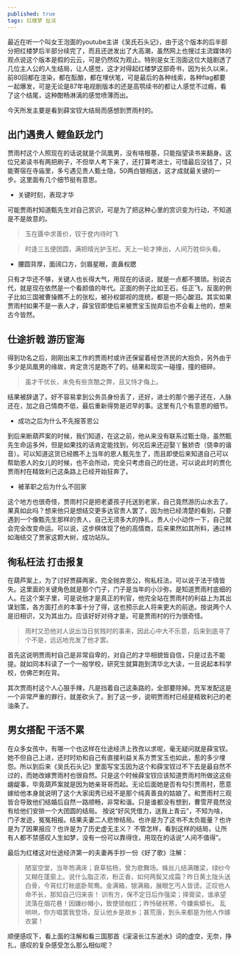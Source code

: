 ```yaml
---
published: true
tags: 红楼梦 扯淡
---
```

最近在听一个叫女王泡面的youtube主讲《吴氏石头记》，由于这个版本的后半部分把红楼梦后半部分续完了，而且还迸发出了大高潮，虽然网上也搜过主流媒体的观点说这个版本是假的云云，可是仍然叹为观止。特别是女王泡面这位大姐剧透了几位主人公的人生结局，让人感觉，这才对得起红楼梦这部奇书，因为长久以来，前80回都在渲染，都在酝酿，都在埋伏笔，可是最后的各种线索，各种flag都要一起爆发，可是无论是87年电视剧版本的还是高鹗续书的都让人感觉不过瘾，看了这个结尾，这种酣畅淋漓的感觉喷薄而出。

今天所发主要是看到薛宝钗大结局而感想到贾雨村的。

## 出门遇贵人 鲤鱼跃龙门

贾雨村这个人照现在的话说就是个凤凰男，没有啥根基，只能指望读书来翻身。这位兄弟读书有两把刷子，不但举人考下来了，还打算考进士，可惜最后没钱了，只能寄宿在寺庙里，多亏遇见贵人甄士隐，50两白银相送，这才成就最关键的一步。这里面有几个细节挺有意思。

* 关键时刻，表现才华

可能贾雨村知道甄先生对自己赏识，可是为了把这种心里的赏识变为行动，不知道是不是故意的。

>玉在匵中求善价，钗于奁内待时飞

>时逢三五便团圆，满把晴光护玉栏。天上一轮才捧出，人间万姓仰头看。

* 腰圆背厚，面阔口方，剑眉星眼，直鼻权腮

只有才华还不够，关键人也长得大气，用现在的话说，就是一点都不猥琐。别说古代，就是现在依然是一个看颜值的年代。正面的例子比如王石，任正飞，反面的例子比如三国被曹操瞧不上的张松，被孙权鄙视的庞统，都是一把心酸泪。其实如果贾雨村如果不是一表人才，薛宝钗即使后来被贾宝玉抛弃后也不会看上他的，想来古今皆然。

## 仕途折戟 游历宦海

得到功名之后，刚刚出来工作的贾雨村或许还保留着经世济民的大抱负，另外由于多少是凤凰男的缘故，肯定贪污是跑不了的。结果和现实一碰撞，撞的细碎。

>虽才干优长，未免有些贪酷之弊，且又恃才侮上。

结果被辞退了。好不容易拿到公务员身份丢了，还好，进士的那个圈子还在，人脉还在，加之自己情商不低，最后重新得势是迟早的事。这里有几个有意思的细节。

* 成功之后为什么不先报答恩公

到后来断葫芦案的时候，我们知道，在这之前，他从来没有联系过甄士隐，虽然甄先生命运多舛，但是如果找的话肯定能找到，何况后来还迎娶丫鬟娇杏（侥幸的谐音）。可以知道这货已经瞧不上当年的恩人甄先生了，而且即使后来知道自己可以帮助恩人的女儿的时候，也不会所动，完全只考虑自己的仕途，可以说此时的贾化贾雨村在精致利己这条路上已经开始狂奔了。

* 被革职之后为什么不回家

这个地方也很奇怪，贾雨村只是把老婆孩子托送到老家，自己竟然游历山水去了。果真如此吗？想来他只是想结交更多达官贵人罢了，因为他已经清楚的看到，只要遇到一个像甄先生那样的贵人，自己无须多大的挣扎，贵人小小动作一下，自己就会完全改变命运。可以说，这步棋体现了他的高情商，后来果然如其所料，通过林如海结交了贾家这颗大树，成功站队。

## 徇私枉法 打击报复

在葫芦案上，为了讨好贾薛两家，完全抛弃恩公，徇私枉法，可以说于法于情皆失。这里面的关键角色就是那个门子，门子是当年的小沙弥，是知道贾雨村底细的人。在这个案子里，可是说他才是真正的判官，他完全站在贾雨村的利益上为其出谋划策，各方面打点的本事十分了得，这也预示此人将来更大的前途。按说两个人是旧相识，又为其出力。应该好好对待才是。可是贾雨村的行为很奇怪。

>雨村又恐他对人说出当日贫贱时的事来，因此心中大不乐意，后来到底寻了个不是，远远地充发了他才罢。

首先这说明贾雨村自己是非常自卑的，对自己的才华相貌皆自信，只是过去不能提。就如同本科读了一个一般学校，研究生就算跑到清华北大读，一旦说起本科学校，仿佛芒刺在背。

其次贾雨村这个人心狠手辣，凡是挡着自己这条路的，全部要除掉。充军发配这是一个非常严重的罪行，就差砍头了。到了这一步，说明贾雨村已经是精致利己的老油条了。

## 男女搭配 干活不累

在众多女孩中，有哪一个也这样在仕途经济上孜孜以求呢，毫无疑问就是薛宝钗。她不但自己上进，还时时劝和自己有直接利益关系方贾宝玉也如此，惹的多少埋怨。所以到后来《吴氏石头记》里面写宝玉因为这个和薛宝钗过不下去是最自然不过的，而她改嫁贾雨村也很自然。只是这个时候薛宝钗应该知道贾雨村所做这这些龌龊事，毕竟葫芦案就是因为她亲哥哥而起。无论后面她是否有勾引贾雨村，愿意嫁给他本身就说明了这个大家闺秀已经不是那个纯真善良的姑娘了。和贾雨村三观皆合导致他们结婚后自然一路顺畅，非常和谐。只是谁都没有想到，曹雪芹竟然没有给他们安排一个大团圆的结局。 按说“好风凭借力，送我上青云”，不知为啥，门子发迹，冤冤相报。结果夫妻二人悲惨结局。也许是为了这书不太负能量？也许是为了因果报应？也许是为了历史虚无主义？ 不管怎样，看到这样的结局，让所有人都不禁感叹人生如梦，没有一份可以靠得住，用现在的话说“人间不值得”。

最后为红楼这对仕途经济第一的夫妻再手抄一份《好了歌》注解：

>陋室空堂，当年笏满床；衰草枯杨，曾为歌舞场。蛛丝儿结满雕梁，绿纱今又糊在蓬窗上。说什么脂正浓，粉正香，如何两鬓又成霜？昨日黄土陇头送白骨，今宵红灯帐底卧鸳鸯。金满箱，银满箱，展眼乞丐人皆谤。正叹他人命不长，那知自己归来丧！
训有方，保不定日后作强梁；择膏梁，谁承望流落在烟花巷！因嫌纱帽小，致使锁枷扛；昨怜破袄寒，今嫌紫蟒长。
乱哄哄，你方唱罢我登场，反认他乡是故乡；甚荒唐，到头来都是为他人作嫁衣裳！

顺便感叹下，看上面的注解和看三国那首《滚滚长江东逝水》词的虚空，无奈，挣扎，感叹的复杂感受怎么那么相似呢？


